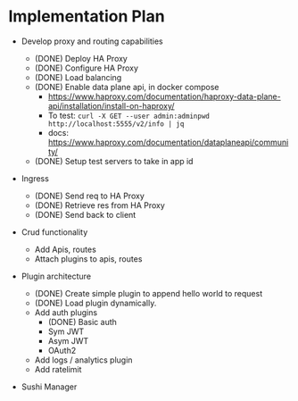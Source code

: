 # Implementation Plan

- Develop proxy and routing capabilities

  - (DONE) Deploy HA Proxy
  - (DONE) Configure HA Proxy
  - (DONE) Load balancing
  - (DONE) Enable data plane api, in docker compose
    - https://www.haproxy.com/documentation/haproxy-data-plane-api/installation/install-on-haproxy/
    - To test: `curl -X GET --user admin:adminpwd http://localhost:5555/v2/info | jq`
    - docs: https://www.haproxy.com/documentation/dataplaneapi/community/
  - (DONE) Setup test servers to take in app id

- Ingress
  - (DONE) Send req to HA Proxy
  - (DONE) Retrieve res from HA Proxy
  - (DONE) Send back to client

- Crud functionality
  - Add Apis, routes
  - Attach plugins to apis, routes

- Plugin architecture
  - (DONE) Create simple plugin to append hello world to request
  - (DONE) Load plugin dynamically.
  - Add auth plugins
    - (DONE) Basic auth
    - Sym JWT
    - Asym JWT
    - OAuth2
  - Add logs / analytics plugin
  - Add ratelimit

- Sushi Manager
